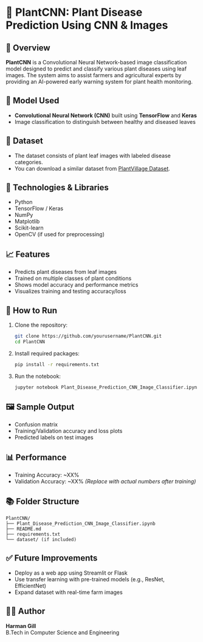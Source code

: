 # 🌿 PlantCNN: Plant Disease Prediction Using CNN & Images

## 📌 Overview
**PlantCNN** is a Convolutional Neural Network-based image classification model designed to predict and classify various plant diseases using leaf images. The system aims to assist farmers and agricultural experts by providing an AI-powered early warning system for plant health monitoring.

## 🧠 Model Used
- **Convolutional Neural Network (CNN)** built using **TensorFlow** and **Keras**
- Image classification to distinguish between healthy and diseased leaves

## 📁 Dataset
- The dataset consists of plant leaf images with labeled disease categories.
- You can download a similar dataset from [PlantVillage Dataset](https://www.kaggle.com/datasets/emmarex/plantdisease).

## 🔧 Technologies & Libraries
- Python
- TensorFlow / Keras
- NumPy
- Matplotlib
- Scikit-learn
- OpenCV (if used for preprocessing)

## 📈 Features
- Predicts plant diseases from leaf images
- Trained on multiple classes of plant conditions
- Shows model accuracy and performance metrics
- Visualizes training and testing accuracy/loss

## 🚀 How to Run

1. Clone the repository:
   ```bash
   git clone https://github.com/yourusername/PlantCNN.git
   cd PlantCNN
   ```

2. Install required packages:
   ```bash
   pip install -r requirements.txt
   ```

3. Run the notebook:
   ```bash
   jupyter notebook Plant_Disease_Prediction_CNN_Image_Classifier.ipynb
   ```

## 🖼️ Sample Output
- Confusion matrix
- Training/Validation accuracy and loss plots
- Predicted labels on test images

## 📊 Performance
- Training Accuracy: ~XX%
- Validation Accuracy: ~XX%
*(Replace with actual numbers after training)*

## 📚 Folder Structure
```
PlantCNN/
├── Plant_Disease_Prediction_CNN_Image_Classifier.ipynb
├── README.md
├── requirements.txt
└── dataset/ (if included)
```

## ✅ Future Improvements
- Deploy as a web app using Streamlit or Flask
- Use transfer learning with pre-trained models (e.g., ResNet, EfficientNet)
- Expand dataset with real-time farm images

## 👩‍💻 Author
**Harman Gill**  
B.Tech in Computer Science and Engineering  

